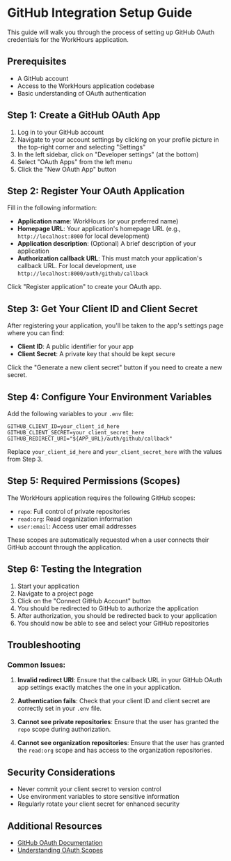 # GitHub Integration Setup Guide

This guide will walk you through the process of setting up GitHub OAuth credentials for the WorkHours application.

## Prerequisites

- A GitHub account
- Access to the WorkHours application codebase
- Basic understanding of OAuth authentication

## Step 1: Create a GitHub OAuth App

1. Log in to your GitHub account
2. Navigate to your account settings by clicking on your profile picture in the top-right corner and selecting "Settings"
3. In the left sidebar, click on "Developer settings" (at the bottom)
4. Select "OAuth Apps" from the left menu
5. Click the "New OAuth App" button

## Step 2: Register Your OAuth Application

Fill in the following information:

- **Application name**: WorkHours (or your preferred name)
- **Homepage URL**: Your application's homepage URL (e.g., `http://localhost:8000` for local development)
- **Application description**: (Optional) A brief description of your application
- **Authorization callback URL**: This must match your application's callback URL. For local development, use `http://localhost:8000/auth/github/callback`

Click "Register application" to create your OAuth app.

## Step 3: Get Your Client ID and Client Secret

After registering your application, you'll be taken to the app's settings page where you can find:

- **Client ID**: A public identifier for your app
- **Client Secret**: A private key that should be kept secure

Click the "Generate a new client secret" button if you need to create a new secret.

## Step 4: Configure Your Environment Variables

Add the following variables to your `.env` file:

```
GITHUB_CLIENT_ID=your_client_id_here
GITHUB_CLIENT_SECRET=your_client_secret_here
GITHUB_REDIRECT_URI="${APP_URL}/auth/github/callback"
```

Replace `your_client_id_here` and `your_client_secret_here` with the values from Step 3.

## Step 5: Required Permissions (Scopes)

The WorkHours application requires the following GitHub scopes:

- `repo`: Full control of private repositories
- `read:org`: Read organization information
- `user:email`: Access user email addresses

These scopes are automatically requested when a user connects their GitHub account through the application.

## Step 6: Testing the Integration

1. Start your application
2. Navigate to a project page
3. Click on the "Connect GitHub Account" button
4. You should be redirected to GitHub to authorize the application
5. After authorization, you should be redirected back to your application
6. You should now be able to see and select your GitHub repositories

## Troubleshooting

### Common Issues:

1. **Invalid redirect URI**: Ensure that the callback URL in your GitHub OAuth app settings exactly matches the one in your application.

2. **Authentication fails**: Check that your client ID and client secret are correctly set in your `.env` file.

3. **Cannot see private repositories**: Ensure that the user has granted the `repo` scope during authorization.

4. **Cannot see organization repositories**: Ensure that the user has granted the `read:org` scope and has access to the organization repositories.

## Security Considerations

- Never commit your client secret to version control
- Use environment variables to store sensitive information
- Regularly rotate your client secret for enhanced security

## Additional Resources

- [GitHub OAuth Documentation](https://docs.github.com/en/developers/apps/building-oauth-apps/creating-an-oauth-app)
- [Understanding OAuth Scopes](https://docs.github.com/en/developers/apps/building-oauth-apps/scopes-for-oauth-apps)
